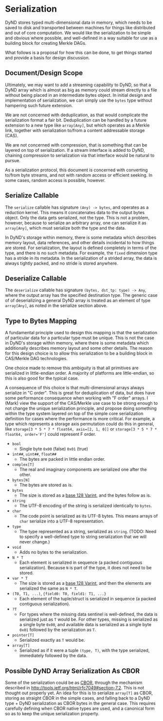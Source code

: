 # Serialization

DyND stores typed multi-dimensional data in memory, which needs to be saved to disk and transported between machines for things like distributed and out of core computation. We would like the serialization to be simple and obvious where possible, and well-defined in a way suitable for use as a building block for creating Merkle DAGs.

What follows is a proposal for how this can be done, to get things started and provide a basis for design discussion.

## Document/Design Scope

Ultimately, we may want to add a streaming capability to DyND, so that a DyND array which is almost as big as memory could stream directly to a file without being placed in an intermediate bytes object. In initial design and implementation of serialization, we can simply use the `bytes` type without hampering such future extension.

We are not concerned with deduplication, as that would complicate the serialization format a fair bit. Deduplication can be handled by a future extension to a new type like `array[Any]`, but which operates as a Merkle link, together with serialization to/from a content addressable storage (CAS).

We are not concerned with compression, that is something that can be layered on top of serialization. If a stream interface is added to DyND, chaining compression to serialization via that interface would be natural to pursue.

As a serialization protocol, this document is concerned with converting to/from byte streams, and  not with random access or efficient seeking. In some cases, random access is possible, however.

## Serialize Callable

The `serialize` callable has signature `(Any) -> bytes`, and operates as a reduction kernel. This means it concatenates data to the output bytes object. Only the data gets serialized, not the type. This is not a problem, however, because to serialize an arbitrary array, one can serialize it as `array[Any]`, which must serialize both the type and the data.

In DyND's storage within memory, there is some metadata which describes memory layout, data references, and other details incidental to how things are stored. For serialization, the layout is defined completely in terms of the type, and there is no such metadata. For example, the `fixed` dimension type has a stride in its metadata. In the serialization of a strided array, the data is always tightly packed, and no stride is stored anywhere.

## Deserialize Callable

The `deserialize` callable has signature `(bytes, dst_tp: type) -> Any`, where the output array has the specified destination type. The generic case of of deserializing a general DyND array is treated as an element of type `array[Any]`, as noted in the serialize section above.

## Type to Bytes Mapping

A fundamental principle used to design this mapping is that the serialization of particular data for a particular type must be unique. This is not the case in DyND's storage within memory, where there is some metadata which additionally describes memory layout and some other details. The reason for this design choice is to allow this serialization to be a building block in CAS/Merkle DAG technologies.

One choice made to remove this ambiguity is that all primitives are serialized in little-endian order. A majority of platforms are little-endian, so this is also good for the typical case.

A consequence of this choice is that multi-dimensional arrays always serialize in "C order". This is great for deduplication of data, but does have some performance consequence when working with "F order" arrays. I (Mark) view the support of the CAS/Merkle use case to be strong enough to not change the unique serialization principle, and propose doing something within the type system layered on top of the simple core serialization definition for cases where the performance is more critical. For example, a type which represents a storage axis permutation could do this in general, like `storage[3 * 5 * 7 * float64, axis=[2, 1, 0]]` or `storage[3 * 5 * 7 * float64, order='F']` could represent F order.

* `bool`
  * Single byte `0x00` (false) `0x01` (true)
* `int##`, `uint##`, `float##`
  * The bytes are packed in little endian order.
* `complex[T]`
  * The real and imaginary components are serialized one after the other.
* `bytes[N]`
  * The bytes are stored as is.
* `bytes`
  * The size is stored as a [base 128 Varint](https://developers.google.com/protocol-buffers/docs/encoding?hl=en#varints), and the bytes follow as is.
* `string`
  * The UTF-8 encoding of the string is serialized identically to `bytes`.
* `char`
  * The code point is serialized as its UTF-8 bytes. This means arrays of `char` serialize into a UTF-8 representation.
* `type`
  * The type represented as a string, serialized as `string`. (TODO: Need to specify a well-defined type to string serialization that we will never change.)
* `void`
  * Adds no bytes to the serialization.
* `N * T`
  * Each element is serialized in sequence (a packed contiguous serialization). Because `N` is part of the type, it does not need to be stored.
* `var * T`
  * The size is stored as a [base 128 Varint](https://developers.google.com/protocol-buffers/docs/encoding?hl=en#varints), and then the elements are serialized the same as `N * T`.
* `(T0, T1, ...)`, `{field0: T0, field1: T1, ...}`
  * Each element of the tuple/struct is serialized in sequence (a packed contiguous serialization).
* `?T`
  * For types where the missing data sentinel is well-defined, the data is serialized just as `T` would be. For other types, missing is serialized as a single byte `0x00`, and available data is serialized as a single byte `0x01` followed by the serialization as `T`.
* `pointer[T]`
  * Serialized exactly as `T` would be.
* `array[T]`
  * Serialized as if it were a tuple `(type, T)`, with the type serialized, immediately followed by the data.

## Possible DyND Array Serialization As CBOR

Some of the serialization could be as [CBOR](http://cbor.io/), through the mechanism described in http://tools.ietf.org/html/rfc7049#section-7.2. This is not thought out properly yet. An idea for this is to serialize `array[T]` as CBOR, storing as straight CBOR in the simple cases, and falling back to a DyND type + DyND serialization as CBOR bytes in the general case. This requires carefully defining when CBOR native types are used, and a canonical form so as to keep the unique serialization property.

